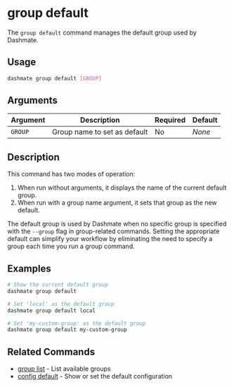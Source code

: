 # group default

The `group default` command manages the default group used by Dashmate.

## Usage

```bash
dashmate group default [GROUP]
```

## Arguments

| Argument | Description | Required | Default |
|----------|-------------|----------|--------|
| `GROUP` | Group name to set as default | No | *None* |

## Description

This command has two modes of operation:
1. When run without arguments, it displays the name of the current default group.
2. When run with a group name argument, it sets that group as the new default.

The default group is used by Dashmate when no specific group is specified with the `--group` flag in group-related commands.
Setting the appropriate default can simplify your workflow by eliminating the need to specify a group each time you run a group command.

## Examples

```bash
# Show the current default group
dashmate group default

# Set 'local' as the default group
dashmate group default local

# Set 'my-custom-group' as the default group
dashmate group default my-custom-group
```

## Related Commands

- [group list](./list.md) - List available groups
- [config default](../config/default.md) - Show or set the default configuration
